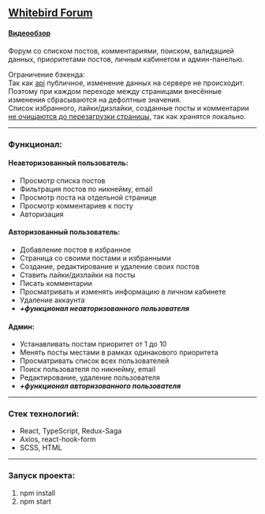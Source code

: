 ## [Whitebird Forum][1]

#### [Видеообзор][1]

Форум со списком постов, комментариями, поиском, валидацией данных, приоритетами постов, личным кабинетом и админ-панелью.

Ограничение бэкенда: \
Так как [api][1] публичное, изменение данных на сервере не происходит. Поэтому при каждом переходе между страницами внесённые изменения сбрасываются на дефолтные значения. \
Список избранного, лайки/дизлайки, созданные посты и комментарии <ins>не очищаются до перезагрузки страницы</ins>, так как хранятся локально.

---

### **Функционал**:
#### **Неавторизованный пользователь**:
- Просмотр списка постов
- Фильтрация постов по никнейму, email
- Просмотр поста на отдельной странице
- Просмотр комментариев к посту
- Авторизация

#### **Авторизованный пользователь**:
- Добавление постов в избранное
- Страница со своими постами и избранными
- Создание, редактирование и удаление своих постов
- Ставить лайки/дизлайки на посты
- Писать комментарии
- Просматривать и изменять информацию в личном кабинете
- Удаление аккаунта
- ***+функционал неавторизованного пользователя***

#### **Админ**:
- Устанавливать постам приоритет от 1 до 10
- Менять посты местами в рамках одинакового приоритета
- Просматривать список всех пользователей
- Поиск пользователя по никнейму, email
- Редактирование, удаление пользователя
- **_+функционал авторизованного пользователя_**
  
---
### **Стек технологий**: 
- React, TypeScript, Redux-Saga
- Axios, react-hook-form
- SCSS, HTML

---
### **Запуск проекта**: 
1. npm install
2. npm start

[1]: https://deemoor.github.io/whitebird_forum/
[2]: https://jsonplaceholder.typicode.com/
[3]: https://drive.google.com/file/d/1X1RMVg7Xocod6WHrmVtMR7IAKBCAFH-G/view?usp=drive_link